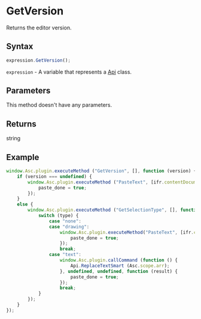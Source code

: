 # GetVersion

Returns the editor version.

## Syntax

```javascript
expression.GetVersion();
```

`expression` - A variable that represents a [Api](../Api.md) class.

## Parameters

This method doesn't have any parameters.

## Returns

string

## Example

```javascript editor-xlsx
window.Asc.plugin.executeMethod ("GetVersion", [], function (version) {
    if (version === undefined) {
        window.Asc.plugin.executeMethod ("PasteText", [ifr.contentDocument.getElementById ("google_translate_element").outerText], function (result) {
            paste_done = true;
        });
    }
    else {
        window.Asc.plugin.executeMethod ("GetSelectionType", [], function (type) {
            switch (type) {
                case "none":
                case "drawing":
                    window.Asc.plugin.executeMethod("PasteText", [ifr.contentDocument.getElementById ("google_translate_element").outerText], function (result) {
                        paste_done = true;
                    });
                    break;
                case "text":
                    window.Asc.plugin.callCommand (function () {
                        Api.ReplaceTextSmart (Asc.scope.arr);
                    }, undefined, undefined, function (result) {
                        paste_done = true;
                    });
                    break;
            }
        });
    }
});
```
